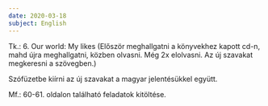 ```yaml
---
date: 2020-03-18
subject: English
---
```


Tk.: 6. Our world: My likes (Először meghallgatni a könyvekhez kapott cd-n, mahd újra meghallgatni,
  közben olvasni. Még 2x elolvasni. Az új szavakat megkeresni a szövegben.)

Szófüzetbe kiírni az új szavakat a magyar jelentésükkel együtt.

Mf.: 60-61. oldalon található feladatok kitöltése.
